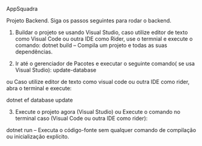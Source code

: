 AppSquadra

Projeto Backend. Siga os passos seguintes para rodar o backend.

1. Buildar o projeto se usando Visual Studio, caso utilize editor de texto como Visual Code ou outra IDE como Rider, use o termnial e execute 
o comando:
dotnet build – Compila um projeto e todas as suas dependências.

2. Ir até o gerenciador de Pacotes e executar o seguinte comando( se usa Visual Studio):
update-database

ou Caso utilize editor de texto como visual code ou outra IDE como rider, abra o terminal e execute:

dotnet ef database update

3. Execute o projeto agora (Visual Studio) ou Execute o comando no terminal caso (Visual Code ou outra IDE como rider):

dotnet run – Executa o código-fonte sem qualquer comando de compilação ou inicialização explícito.



